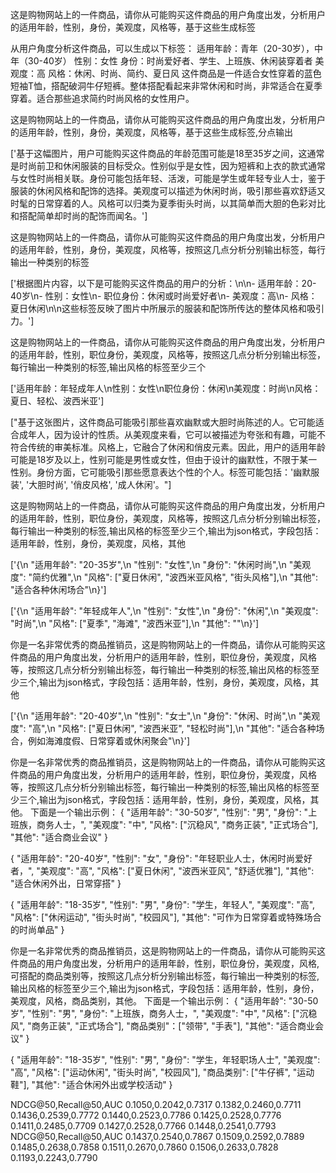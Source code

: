
这是购物网站上的一件商品，请你从可能购买这件商品的用户角度出发，分析用户的适用年龄，性别，身份，美观度，风格等，基于这些生成标签

从用户角度分析这件商品，可以生成以下标签：
适用年龄：青年（20-30岁），中年（30-40岁）
性别：女性
身份：时尚爱好者、学生、上班族、休闲装穿着者
美观度：高
风格：休闲、时尚、简约、夏日风
这件商品是一件适合女性穿着的蓝色短袖T恤，搭配破洞牛仔短裤。整体搭配看起来非常休闲和时尚，非常适合在夏季穿着。适合那些追求简约时尚风格的女性用户。

这是购物网站上的一件商品，请你从可能购买这件商品的用户角度出发，分析用户的适用年龄，性别，身份，美观度，风格等，基于这些生成标签,分点输出

['基于这幅图片，用户可能购买这件商品的年龄范围可能是18至35岁之间，这通常是时尚前卫和休闲服装的目标受众。性别似乎是女性，因为短裤和上衣的款式通常与女性时尚相关联。身份可能包括年轻、活泼，可能是学生或年轻专业人士，鉴于服装的休闲风格和配饰的选择。美观度可以描述为休闲时尚，吸引那些喜欢舒适又时髦的日常穿着的人。风格可以归类为夏季街头时尚，以其简单而大胆的色彩对比和搭配简单却时尚的配饰而闻名。']


这是购物网站上的一件商品，请你从可能购买这件商品的用户角度出发，分析用户的适用年龄，性别，身份，美观度，风格等，按照这几点分析分别输出标签，每行输出一种类别的标签

['根据图片内容，以下是可能购买这件商品的用户的分析：\n\n- 适用年龄：20-40岁\n- 性别：女性\n- 职位身份：休闲或时尚爱好者\n- 美观度：高\n- 风格：夏日休闲\n\n这些标签反映了图片中所展示的服装和配饰所传达的整体风格和吸引力。']


这是购物网站上的一件商品，请你从可能购买这件商品的用户角度出发，分析用户的适用年龄，性别，职位身份，美观度，风格等，按照这几点分析分别输出标签，每行输出一种类别的标签,输出风格的标签至少三个

['适用年龄：年轻成年人\n性别：女性\n职位身份：休闲\n美观度：时尚\n风格：夏日、轻松、波西米亚']



["基于这张图片，这件商品可能吸引那些喜欢幽默或大胆时尚陈述的人。它可能适合成年人，因为设计的性质。从美观度来看，它可以被描述为夸张和有趣，可能不符合传统的审美标准。风格上，它融合了休闲和俏皮元素。因此，用户的适用年龄可能是18岁及以上，性别可能是男性或女性，但由于设计的幽默性，不限于某一性别。身份方面，它可能吸引那些愿意表达个性的个人。标签可能包括：'幽默服装', '大胆时尚', '俏皮风格', '成人休闲'。"]





这是购物网站上的一件商品，请你从可能购买这件商品的用户角度出发，分析用户的适用年龄，性别，职位身份，美观度，风格等，按照这几点分析分别输出标签，每行输出一种类别的标签,输出风格的标签至少三个,输出为json格式，字段包括：适用年龄，性别，身份，美观度，风格，其他

['{\n  "适用年龄": "20-35岁",\n  "性别": "女性",\n  "身份": "休闲时尚",\n  "美观度": "简约优雅",\n  "风格": ["夏日休闲", "波西米亚风格", "街头风格"],\n  "其他": "适合各种休闲场合"\n}']

['{\n  "适用年龄": "年轻成年人",\n  "性别": "女性",\n  "身份": "休闲",\n  "美观度": "时尚",\n  "风格": ["夏季", "海滩", "波西米亚"],\n  "其他": ""\n}']


你是一名非常优秀的商品推销员，这是购物网站上的一件商品，请你从可能购买这件商品的用户角度出发，分析用户的适用年龄，性别，职位身份，美观度，风格等，按照这几点分析分别输出标签，每行输出一种类别的标签,输出风格的标签至少三个,输出为json格式，字段包括：适用年龄，性别，身份，美观度，风格，其他

['{\n  "适用年龄": "20-40岁",\n  "性别": "女士",\n  "身份": "休闲、时尚",\n  "美观度": "高",\n  "风格": ["夏日休闲", "波西米亚", "轻松时尚"],\n  "其他": "适合各种场合，例如海滩度假、日常穿着或休闲聚会"\n}']


你是一名非常优秀的商品推销员，这是购物网站上的一件商品，请你从可能购买这件商品的用户角度出发，分析用户的适用年龄，性别，职位身份，美观度，风格等，按照这几点分析分别输出标签，每行输出一种类别的标签,输出风格的标签至少三个,输出为json格式，字段包括：适用年龄，性别，身份，美观度，风格，其他。
下面是一个输出示例：
{
  "适用年龄": "30-50岁",
  "性别": "男",
  "身份": "上班族，商务人士，",
  "美观度": "中",
  "风格": ["沉稳风", "商务正装", "正式场合"],
  "其他": "适合商业会议"
}



{
  "适用年龄": "20-40岁",
  "性别": "女",
  "身份": "年轻职业人士，休闲时尚爱好者，",
  "美观度": "高",
  "风格": ["夏日休闲", "波西米亚风", "舒适优雅"],
  "其他": "适合休闲外出，日常穿搭"
}


{
  "适用年龄": "18-35岁",
  "性别": "男",
  "身份": "学生，年轻人",
  "美观度": "高",
  "风格": ["休闲运动", "街头时尚", "校园风"],
  "其他": "可作为日常穿着或特殊场合的时尚单品"
}



你是一名非常优秀的商品推销员，这是购物网站上的一件商品，请你从可能购买这件商品的用户角度出发，分析用户的适用年龄，性别，职位身份，美观度，风格,可搭配的商品类别等，按照这几点分析分别输出标签，每行输出一种类别的标签,输出风格的标签至少三个,输出为json格式，字段包括：适用年龄，性别，身份，美观度，风格，商品类别，其他。
下面是一个输出示例：
{
  "适用年龄": "30-50岁",
  "性别": "男",
  "身份": "上班族，商务人士，",
  "美观度": "中",
  "风格": ["沉稳风", "商务正装", "正式场合"],
  "商品类别"：["领带", "手表"],
  "其他": "适合商业会议"
}



{
  "适用年龄": "18-35岁",
  "性别": "男",
  "身份": "学生，年轻职场人士",
  "美观度": "高",
  "风格": ["运动休闲", "街头时尚", "校园风"],
  "商品类别": ["牛仔裤", "运动鞋"],
  "其他": "适合休闲外出或学校活动"
}


NDCG@50,Recall@50,AUC
0.1050,0.2042,0.7317
0.1382,0.2460,0.7711
0.1436,0.2539,0.7772
0.1440,0.2523,0.7786
0.1425,0.2528,0.7776
0.1411,0.2485,0.7709
0.1427,0.2528,0.7766
0.1448,0.2541,0.7793
NDCG@50,Recall@50,AUC
0.1437,0.2540,0.7867
0.1509,0.2592,0.7889
0.1485,0.2638,0.7858
0.1511,0.2670,0.7860
0.1506,0.2633,0.7828
0.1193,0.2243,0.7790